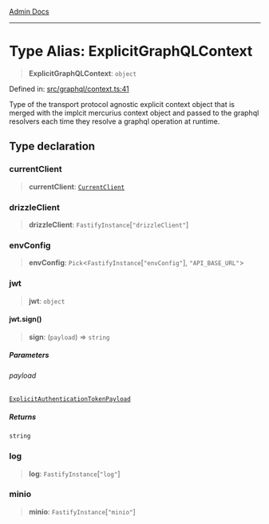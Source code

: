 [Admin Docs](/)

***

# Type Alias: ExplicitGraphQLContext

> **ExplicitGraphQLContext**: `object`

Defined in: [src/graphql/context.ts:41](https://github.com/PalisadoesFoundation/talawa-api/blob/04adcbca27f07ca5c0bffce211b6e6b77a1828ce/src/graphql/context.ts#L41)

Type of the transport protocol agnostic explicit context object that is merged with the implcit mercurius context object and passed to the graphql resolvers each time they resolve a graphql operation at runtime.

## Type declaration

### currentClient

> **currentClient**: [`CurrentClient`](CurrentClient.md)

### drizzleClient

> **drizzleClient**: `FastifyInstance`\[`"drizzleClient"`\]

### envConfig

> **envConfig**: `Pick`\<`FastifyInstance`\[`"envConfig"`\], `"API_BASE_URL"`\>

### jwt

> **jwt**: `object`

#### jwt.sign()

> **sign**: (`payload`) => `string`

##### Parameters

###### payload

[`ExplicitAuthenticationTokenPayload`](ExplicitAuthenticationTokenPayload.md)

##### Returns

`string`

### log

> **log**: `FastifyInstance`\[`"log"`\]

### minio

> **minio**: `FastifyInstance`\[`"minio"`\]
